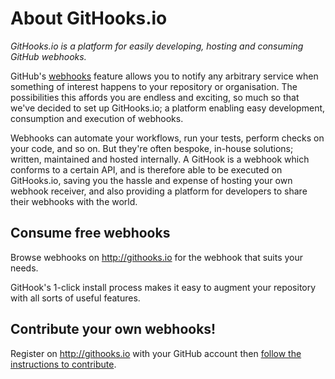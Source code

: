 # About GitHooks.io
_GitHooks.io is a platform for easily developing, hosting and consuming GitHub webhooks._

GitHub's [webhooks](https://developer.github.com/webhooks/) feature allows you to notify any arbitrary service when something of interest happens to your repository or organisation. The possibilities this affords you are endless and exciting, so much so that we've decided to set up GitHooks.io; a platform enabling easy development, consumption and execution of webhooks.

Webhooks can automate your workflows, run your tests, perform checks on your code, and so on. But they're often bespoke, in-house solutions; written, maintained and hosted internally. A GitHook is a webhook which conforms to a certain API, and is therefore able to be executed on GitHooks.io, saving you the hassle and expense of hosting your own webhook receiver, and also providing a platform for developers to share their webhooks with the world.

## Consume free webhooks
Browse webhooks on http://githooks.io for the webhook that suits your needs.

GitHook's 1-click install process makes it easy to augment your repository with all sorts of useful features.

## Contribute your own webhooks!
Register on http://githooks.io with your GitHub account then [follow the instructions to contribute](http://githooks.io/contribute).
